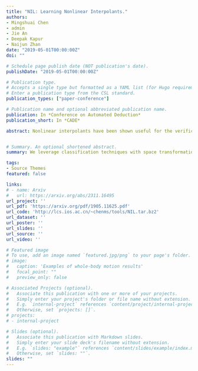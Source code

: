 ```yaml
---
title: "NIL: Learning Nonlinear Interpolants."
authors:
- Mingshuai Chen 
- admin
- Jie An
- Deepak Kapur
- Naijun Zhan
date: "2019-05-01T00:00:00Z"
doi: ""

# Schedule page publish date (NOT publication's date).
publishDate: "2019-05-01T00:00:00Z"

# Publication type.
# Accepts a single type but formatted as a YAML list (for Hugo requirements).
# Enter a publication type from the CSL standard.
publication_types: ["paper-conference"]

# Publication name and optional abbreviated publication name.
publication: In *Conference on Automated Deduction*
publication_short: In *CADE*

abstract: Nonlinear interpolants have been shown useful for the verification of programs and hybrid systems in contexts of theorem proving, model checking, abstract interpretation, etc. The underlying synthesis problem, however, is challenging and existing methods have limitations on the form of formulae to be interpolated. We leverage classification techniques with space transformations and kernel tricks as established in the realm of machine learning, and present a counterexample-guided method named NIL for synthesizing polynomial interpolants, thereby yielding a unified framework tackling the interpolation problem for the general quantifier-free theory of nonlinear arithmetic, possibly involving transcendental functions. We prove the soundness of NIL and propose sufficient conditions under which NIL is guaranteed to converge, i.e., the derived sequence of candidate interpolants converges to an actual interpolant, and is complete, namely the algorithm terminates by producing an interpolant if there exists one. The applicability and effectiveness of our technique are demonstrated experimentally on a collection of representative benchmarks from the literature, where in particular, our method suffices to address more interpolation tasks, including those with perturbations in parameters, and in many cases synthesizes simpler interpolants compared with existing approaches.


# Summary. An optional shortened abstract.
summary: We leverage classification techniques with space transformations and kernel tricks as established in the realm of machine learning, and present a counterexample-guided method named NIL for synthesizing polynomial interpolants, thereby yielding a unified framework tackling the interpolation problem for the general quantifier-free theory of nonlinear arithmetic, possibly involving transcendental functions.

tags:
- Source Themes
featured: false

links:
# - name: Arxiv
#   url: https://arxiv.org/abs/2311.16495
url_project: ''
url_pdf: 'https://arxiv.org/pdf/1905.11625.pdf'
url_code: 'http://lcs.ios.ac.cn/~chenms/tools/NIL.tar.bz2'
url_dataset: ''
url_poster: ''
url_slides: ''
url_source: ''
url_video: ''

# Featured image
# To use, add an image named `featured.jpg/png` to your page's folder. 
# image:
#   caption: 'Examples of whole-body motion results'
#   focal_point: ""
#   preview_only: false

# Associated Projects (optional).
#   Associate this publication with one or more of your projects.
#   Simply enter your project's folder or file name without extension.
#   E.g. `internal-project` references `content/project/internal-project/index.md`.
#   Otherwise, set `projects: []`.
# projects:
# - internal-project

# Slides (optional).
#   Associate this publication with Markdown slides.
#   Simply enter your slide deck's filename without extension.
#   E.g. `slides: "example"` references `content/slides/example/index.md`.
#   Otherwise, set `slides: ""`.
slides: ""
---
```


<!-- {{% callout note %}}
Create your slides in Markdown - click the *Slides* button to check out the example.
{{% /callout %}}

Add the publication's **full text** or **supplementary notes** here. You can use rich formatting such as including [code, math, and images](https://docs.hugoblox.com/content/writing-markdown-latex/). -->
